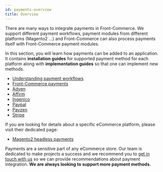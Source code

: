 ```yaml
---
id: payments-overview
title: Overview
---
```


There are many ways to integrate payments in Front-Commerce. We support different payment workflows, payment modules from different platforms (Magento2 …) and Front-Commerce can also process payments itself with Front-Commerce payment modules.

In this section, you will learn how payments can be added to an application. It contains **installation guides** for supported payment method for each platform along with **implementation guides** so that one can implement new methods.

- [Understanding payment workflows](/docs/advanced/payments/payment-workflows.html)
- [Front-Commerce payments](/docs/advanced/payments/front-commerce-payments.html)
- [Adyen](/docs/advanced/payments/adyen.html)
- [Affirm](/docs/advanced/payments/affirm.html)
- [Ingenico](/docs/advanced/payments/ingenico.html)
- [Paypal](/docs/advanced/payments/paypal.html)
- [Payzen](/docs/advanced/payments/payzen.html)
- [Stripe](/docs/advanced/payments/stripe.html)

If you are looking for details about a specific eCommerce platform, please visit their dedicated page:
- [Magento2 headless payments](/docs/magento2/headless-payments.html)

Payments are a sensitive part of any eCommerce store. Our team is dedicated to make projects a success and we recommend you to [get in touch with us](mailto:contact@front-commerce.com) so we can provide recommendations about payment integration. **We are always looking to support more payment methods.**
